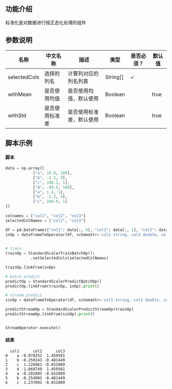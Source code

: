 ## 功能介绍

标准化是对数据进行按正态化处理的组件

## 参数说明

<!-- This is the start of auto-generated parameter info -->
<!-- DO NOT EDIT THIS PART!!! -->
| 名称 | 中文名称 | 描述 | 类型 | 是否必须？ | 默认值 |
| --- | --- | --- | --- | --- | --- |
| selectedCols | 选择的列名 | 计算列对应的列名列表 | String[] | ✓ |  |
| withMean | 是否使用均值 | 是否使用均值，默认使用 | Boolean |  | true |
| withStd | 是否使用标准差 | 是否使用标准差，默认使用 | Boolean |  | true |<!-- This is the end of auto-generated parameter info -->



## 脚本示例

#### 脚本

```python
data = np.array([
            ["a", 10.0, 100],
            ["b", -2.5, 9],
            ["c", 100.2, 1],
            ["d", -99.9, 100],
            ["a", 1.4, 1],
            ["b", -2.2, 9],
            ["c", 100.9, 1]
])
             
colnames = ["col1", "col2", "col3"]
selectedColNames = ["col2", "col3"]

df = pd.DataFrame({"col1": data[:, 0], "col2": data[:, 1], "col3": data[:, 2]})
inOp = dataframeToOperator(df, schemaStr='col1 string, col2 double, col3 long', op_type='batch')
         

# train
trainOp = StandardScalerTrainBatchOp()\
           .setSelectedCols(selectedColNames)

trainOp.linkFrom(inOp)

# batch predict
predictOp = StandardScalerPredictBatchOp()
predictOp.linkFrom(trainOp, inOp).print()

# stream predict
sinOp = dataframeToOperator(df, schemaStr='col1 string, col2 double, col3 long', op_type='stream')

predictStreamOp = StandardScalerPredictStreamOp(trainOp)
predictStreamOp.linkFrom(sinOp).print()


StreamOperator.execute()
```
#### 结果

```
  col1      col2      col3
0    a -0.078352  1.459581
1    b -0.259243 -0.481449
2    c  1.226961 -0.652089
3    d -1.668749  1.459581
4    a -0.202805 -0.652089
5    b -0.254902 -0.481449
6    c  1.237091 -0.652089
```



